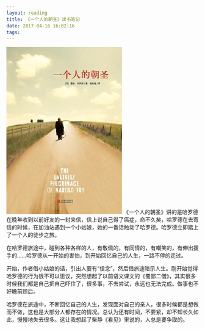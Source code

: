 ```yaml
---
layout: reading
title: 《一个人的朝圣》读书笔记
date: 2017-04-16 16:02:16
tags:
---
```


![](/img/ygrdcs.jpg)
《一个人的朝圣》讲的是哈罗德在晚年收到以前好友的一封来信，信上说自己得了癌症，命不久矣，哈罗德在去寄信的时候，在加油站遇到一个小姑娘，她的一番话触动了哈罗德。哈罗德立即踏上了一个人的徒步之旅。

在哈罗德旅途中，碰到各种各样的人，有敬佩的，有同情的，有嘲笑的，有伸出援手的……哈罗德从一开始的害怕，到开始回忆自己的人生，一路不停的走过。

开始，作者借小姑娘的话，引出人要有“信念”，然后借旅途暗示人生。刚开始觉得哈罗德的行为很不可以思议，突然想起了以前语文课文的《蜀鄙二僧》，其实很多时候我们都是自己把自己吓住了，很多事，不去尝试，永远也无法完成。做事也不好瞻前顾后。

哈罗德在旅途中，不断回忆自己的人生，发现面对自己的亲人，很多时候都是想做而不做，这也是大部分人都存在的情况。总认为还有时间，不要紧，却不知长久如此，慢慢地失去很多。这让我想起了柴静《看见》里说的，人总是要争取的。